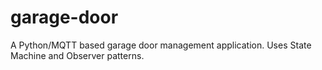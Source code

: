 # garage-door
A Python/MQTT based garage door management application.  Uses State Machine and Observer patterns.
